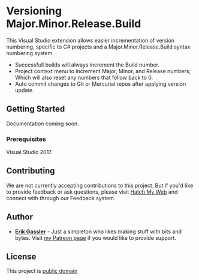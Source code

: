 ﻿# Versioning Major.Minor.Release.Build

This Visual Studio extension allows easier incrementation of version numbering, specific to C# projects and a Major.Minor.Release.Build syntax numbering system.
* Successfull builds will always increment the Build number.
* Project context menu to increment Major, Minor, and Release numbers; Which will also reset any numbers that follow back to 0.
* Auto commit changes to Git or Mercurial repos after applying version update.

## Getting Started

Documentation coming soon.

### Prerequisites

Visual Studio 2017.

## Contributing

We are not currently accepting contributions to this project. But if you'd like to provide feedback or ask questions, please visit [Hatch My Web](https://www.stoicdreams.com/home) and connect with through our Feedback system.

## Author

* **[Erik Gassler](https://www.erikgassler.com/home)** - Just a simpleton who likes making stuff with bits and bytes. Visit [my Patreon page](https://www.patreon.com/erikgassler) if you would like to provide support.

## License

This project is [public domain](docs/unlicense.md)
